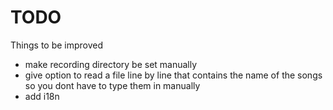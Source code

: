 # TODO
Things to be improved
* make recording directory be set manually
* give option to read a file line by line that contains the name of the songs so you dont have to type them in manually
* add i18n
